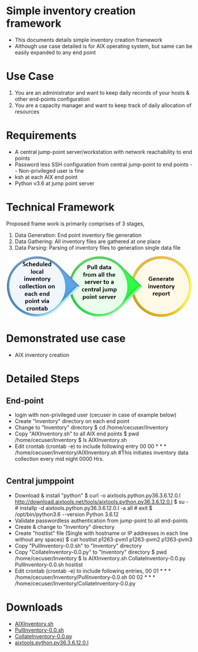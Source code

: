 # Simple inventory creation framework
- This documents details simple inventory creation framework
- Although use case detailed is for AIX operating system, but same can be easily expanded to any end point 
#
#
# Use Case
1. You are an administrator and want to keep daily records of your hosts & other end-points configuration
2. You are a capacity manager and want to keep track of daily allocation of resources
#
#
# Requirements
- A central jump-point server/workstation with network reachability to end points
- Password less SSH configuration from central jump-point to end points
  -- Non-privileged user is fine
- ksh at each AIX end point
- Python v3.6 at jump point server
#
#
# Technical Framework
Proposed frame work is primarily comprises of 3 stages,
1. Data Generation: End point inventory file generation
2. Data Gathering: All inventory files are gathered at one place
3. Data Parsing: Parsing of inventory files to generation single data file

![Alt text](https://github.com/lokeshbhatt/Simple-EndPoint-Inventory/blob/main/Inventory%20-%20how%20it%20works.JPG "Simple Inventory Creation - Technical Framework")
#
#
# Demonstrated use case
- AIX inventory creation
#
#
# Detailed Steps
## End-point
- login with non-privileged user (cecuser in case of example below)
- Create "Inventory" directory on each end point
- Change to "Inventory" directory
        $ cd /home/cecuser/Inventory
- Copy "AIXInventory.sh" to all AIX end points
        $ pwd
        /home/cecuser/Inventory
        $ ls
        AIXInventory.sh
- Edit crontab (crontab -e) to include following entry
        00 00 * * * /home/cecuser/Inventory/AIXInventory.sh      #This initiates inventory data collection every mid night 0000 Hrs.
#
## Central jumppoint
- Download & install "python"
      $ curl -o aixtools.python.py36.3.6.12.0.I http://download.aixtools.net/tools/aixtools.python.py36.3.6.12.0.I
      $ su - 
      # installp -d aixtools.python.py36.3.6.12.0.I -a all
      # exit
      $ /opt/bin/python3.6 --version
      Python 3.6.12
- Validate passwordless authentication from jump-point to all end-points
- Create & change to "Inventory" directory
- Create "hostlist" file (Single with hostname or IP addresses in each line without any spaces)
      $ cat hostlist
      p1263-pvm1
      p1263-pvm2
      p1263-pvm3
- Copy "PullInventory-0.0.sh" to "Inventory" directory
- Copy "CollateInventory-0.0.py" to "Inventory" directory
    $ pwd
    /home/cecuser/Inventory
    $ ls
    AIXInventory.sh          CollateInventory-0.0.py  PullInventory-0.0.sh     hostlist
- Edit crontab (crontab -e) to include following entries,
    00 01 * * * /home/cecuser/Inventory/PullInventory-0.0.sh
    00 02 * * * /home/cecuser/Inventory/CollateInventory-0.0.py
#
#
# Downloads
- [AIXInventory.sh](https://github.com/lokeshbhatt/Simple-EndPoint-Inventory/blob/main/AIXInventory_0.0.ksh)
- [PullInventory-0.0.sh](https://github.com/lokeshbhatt/Simple-EndPoint-Inventory/blob/main/PullInventory-0.0.sh)
- [CollateInventory-0.0.py](https://github.com/lokeshbhatt/Simple-EndPoint-Inventory)
- [aixtools.python.py36.3.6.12.0.I](http://download.aixtools.net/tools/aixtools.python.py36.3.6.12.0.I)
